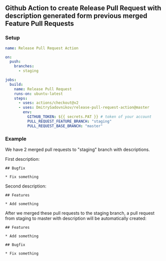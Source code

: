 ## Github Action to create Release Pull Request with description generated form previous merged Feature Pull Requests

### Setup

```yaml
name: Release Pull Request Action

on:
  push:
    branches:
      - staging

jobs:
  build:
    name: Release Pull Request
    runs-on: ubuntu-latest
    steps:
      - uses: actions/checkout@v2
      - uses: DmitrySadovnikov/release-pull-request-action@master
        env:
          GITHUB_TOKEN: ${{ secrets.PAT }} # token of your account
          PULL_REQUEST_FEATURE_BRANCH: "staging"
          PULL_REQUEST_BASE_BRANCH: "master"
```

### Example

We have 2 merged pull requests to "staging" branch with descriptions.

First description:

```
## Bugfix

* Fix something
```

Second description:

```
## Features

* Add something
```

After we merged these pull requests to the staging branch, a pull request from staging to master with description will be automatically created:

```
## Features

* Add something

## Bugfix

* Fix something
```
